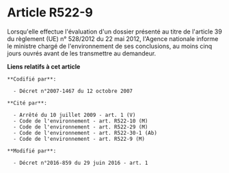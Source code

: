 # Article R522-9

Lorsqu'elle effectue l'évaluation d'un dossier présenté au titre de l'article 39 du règlement (UE) n° 528/2012 du 22 mai
2012, l'Agence nationale informe le ministre chargé de l'environnement de ses conclusions, au moins cinq jours ouvrés avant
de les transmettre au demandeur.

**Liens relatifs à cet article**

	**Codifié par**:

	  - Décret n°2007-1467 du 12 octobre 2007

	**Cité par**:

	  - Arrêté du 10 juillet 2009 - art. 1 (V)
	  - Code de l'environnement - art. R522-10 (M)
	  - Code de l'environnement - art. R522-29 (M)
	  - Code de l'environnement - art. R522-30-1 (Ab)
	  - Code de l'environnement - art. R522-9 (M)

	**Modifié par**:

	  - Décret n°2016-859 du 29 juin 2016 - art. 1
